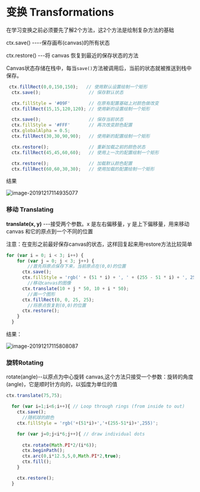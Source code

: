 # 变换 Transformations

在学习变换之前必须要先了解2个方法，这2个方法是绘制复杂方法的基础

ctx.save() ----保存画布(canvas)的所有状态

ctx.restore() ---将 canvas 恢复到最近的保存状态的方法

Canvas状态存储在栈中，每当`save()`方法被调用后，当前的状态就被推送到栈中保存。

```javascript
 ctx.fillRect(0,0,150,150);   // 使用默认设置绘制一个矩形
  ctx.save();                  // 保存默认状态

  ctx.fillStyle = '#09F'       // 在原有配置基础上对颜色做改变
  ctx.fillRect(15,15,120,120); // 使用新的设置绘制一个矩形

  ctx.save();                  // 保存当前状态
  ctx.fillStyle = '#FFF'       // 再次改变颜色配置
  ctx.globalAlpha = 0.5;    
  ctx.fillRect(30,30,90,90);   // 使用新的配置绘制一个矩形

  ctx.restore();               // 重新加载之前的颜色状态
  ctx.fillRect(45,45,60,60);   // 使用上一次的配置绘制一个矩形

  ctx.restore();               // 加载默认颜色配置
  ctx.fillRect(60,60,30,30);   // 使用加载的配置绘制一个矩形
```

结果

![image-20191217114935077](C:\Users\kx\AppData\Roaming\Typora\typora-user-images\image-20191217114935077.png)



### 移动 Translating

**translate(x, y)** ---接受两个参数。x 是左右偏移量，y 是上下偏移量，用来移动 canvas 和它的原点到一个不同的位置

注意：在变形之前最好保存canvas的状态，这样回复起来用restore方法比较简单



```javascript
for (var i = 0; i < 3; i++) {
    for (var j = 0; j < 3; j++) {
        //首先将原点保存下来，当前原点在(0,0)的位置
      ctx.save();
      ctx.fillStyle = 'rgb(' + (51 * i) + ', ' + (255 - 51 * i) + ', 255)';
        //移动canvas的图像
      ctx.translate(10 + j * 50, 10 + i * 50);
        //画一个图形
      ctx.fillRect(0, 0, 25, 25);
        //将原点恢复到(0,0)的位置
      ctx.restore();
    }
  }
```

结果：

![image-20191217115808087](C:\Users\kx\AppData\Roaming\Typora\typora-user-images\image-20191217115808087.png)



### 旋转Rotating

rotate(angle)--以原点为中心旋转 canvas,这个方法只接受一个参数：旋转的角度(angle)，它是顺时针方向的，以弧度为单位的值

```javascript
ctx.translate(75,75);

  for (var i=1;i<6;i++){ // Loop through rings (from inside to out)
    ctx.save();
      //随机球的颜色
    ctx.fillStyle = 'rgb('+(51*i)+','+(255-51*i)+',255)';

    for (var j=0;j<i*6;j++){ // draw individual dots
        
      ctx.rotate(Math.PI*2/(i*6));
      ctx.beginPath();
      ctx.arc(0,i*12.5,5,0,Math.PI*2,true);
      ctx.fill();
    }

    ctx.restore();
  }
```

